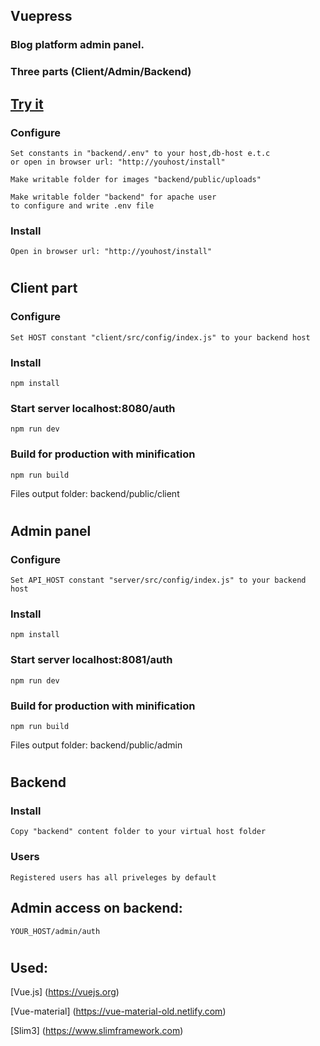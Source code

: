## Vuepress

### Blog platform admin panel.

### Three parts (Client/Admin/Backend)

## [Try it](https://vuepress.ezyro.com)


### Configure
    Set constants in "backend/.env" to your host,db-host e.t.c
    or open in browser url: "http://youhost/install"

    Make writable folder for images "backend/public/uploads"

    Make writable folder "backend" for apache user
    to configure and write .env file

### Install
    Open in browser url: "http://youhost/install"

#

## Client part 

### Configure
    Set HOST constant "client/src/config/index.js" to your backend host

### Install
    npm install

### Start server localhost:8080/auth
    npm run dev

### Build for production with minification
    npm run build

Files output folder: backend/public/client

#

## Admin panel

### Configure
    Set API_HOST constant "server/src/config/index.js" to your backend host

### Install
    npm install

### Start server localhost:8081/auth
    npm run dev

### Build for production with minification
    npm run build

Files output folder: backend/public/admin

#

## Backend

### Install
    Copy "backend" content folder to your virtual host folder

### Users
    Registered users has all priveleges by default

## Admin access on backend: 
    YOUR_HOST/admin/auth

#

## Used:

[Vue.js] (https://vuejs.org)

[Vue-material] (https://vue-material-old.netlify.com)

[Slim3]
(https://www.slimframework.com)